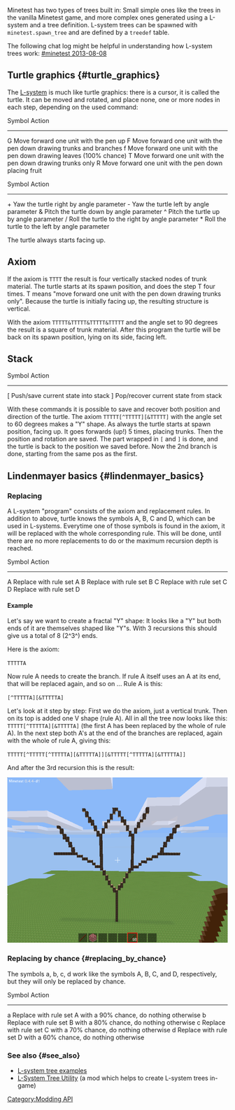 Minetest has two types of trees built in: Small simple ones like the trees in the vanilla Minetest game, and more complex ones generated using a L-system and a tree definition. L-system trees can be spawned with `minetest.spawn_tree` and are defined by a `treedef` table.

The following chat log might be helpful in understanding how L-system trees work: [#minetest 2013-08-08](http://irc.minetest.ru/minetest/2013-08-08#i_3250058)

## Turtle graphics {#turtle_graphics}

The [L-system](https://en.wikipedia.org/wiki/L-system) is much like turtle graphics: there is a cursor, it is called the turtle. It can be moved and rotated, and place none, one or more nodes in each step, depending on the used command:

  Symbol   Action
  -------- ----------------------------------------------------------------------
  G        Move forward one unit with the pen up
  F        Move forward one unit with the pen down drawing trunks and branches
  f        Move forward one unit with the pen down drawing leaves (100% chance)
  T        Move forward one unit with the pen down drawing trunks only
  R        Move forward one unit with the pen down placing fruit

  Symbol   Action
  -------- -------------------------------------------------
  \+       Yaw the turtle right by angle parameter
  \-       Yaw the turtle left by angle parameter
  &        Pitch the turtle down by angle parameter
  \^       Pitch the turtle up by angle parameter
  /        Roll the turtle to the right by angle parameter
  \*       Roll the turtle to the left by angle parameter

The turtle always starts facing up.

## Axiom

If the axiom is `TTTT` the result is four vertically stacked nodes of trunk material. The turtle starts at its spawn position, and does the step T four times. T means "move forward one unit with the pen down drawing trunks only". Because the turtle is initially facing up, the resulting structure is vertical.

With the axiom `TTTTT&TTTTT&TTTTT&TTTTT` and the angle set to 90 degrees the result is a square of trunk material. After this program the turtle will be back on its spawn position, lying on its side, facing left.

## Stack

  Symbol   Action
  -------- --------------------------------------
  \[       Push/save current state into stack
  \]       Pop/recover current state from stack

With these commands it is possible to save and recover both position and direction of the turtle. The axiom `TTTTT[^TTTTT][&TTTTT]` with the angle set to 60 degrees makes a "Y" shape. As always the turtle starts at spawn position, facing up. It goes forwards (up!) 5 times, placing trunks. Then the position and rotation are saved. The part wrapped in `[` and `]` is done, and the turtle is back to the position we saved before. Now the 2nd branch is done, starting from the same pos as the first.

## Lindenmayer basics {#lindenmayer_basics}

### Replacing

A L-system "program" consists of the axiom and replacement rules. In addition to above, turtle knows the symbols A, B, C and D, which can be used in L-systems. Everytime one of those symbols is found in the axiom, it will be replaced with the whole corresponding rule. This will be done, until there are no more replacements to do or the maximum recursion depth is reached.

  Symbol   Action
  -------- -------------------------
  A        Replace with rule set A
  B        Replace with rule set B
  C        Replace with rule set C
  D        Replace with rule set D

#### Example

Let\'s say we want to create a fractal "Y" shape: It looks like a "Y" but both ends of it are themselves shaped like "Y"s. With 3 recursions this should give us a total of 8 (2^3^) ends.

Here is the axiom:

`TTTTTA`

Now rule A needs to create the branch. If rule A itself uses an A at its end, that will be replaced again, and so on ... Rule A is this:

`[^TTTTTA][&TTTTTA]`

Let\'s look at it step by step: First we do the axiom, just a vertical trunk. Then on its top is added one V shape (rule A). All in all the tree now looks like this: `TTTTT[^TTTTTA][&TTTTTA]` (the first A has been replaced by the whole of rule A). In the next step both A\'s at the end of the branches are replaced, again with the whole of rule A, giving this:

`TTTTT[^TTTTT[^TTTTTA][&TTTTTA]][&TTTTT[^TTTTTA][&TTTTTA]]`

And after the 3rd recursion this is the result:

![recursive y](mtwikitreegen.png)

### Replacing by chance {#replacing_by_chance}

The symbols a, b, c, d work like the symbols A, B, C, and D, respectively, but they will only be replaced by chance.

  Symbol   Action
  -------- -----------------------------------------------------------------
  a        Replace with rule set A with a 90% chance, do nothing otherwise
  b        Replace with rule set B with a 80% chance, do nothing otherwise
  c        Replace with rule set C with a 70% chance, do nothing otherwise
  d        Replace with rule set D with a 60% chance, do nothing otherwise

### See also {#see_also}

-   [L-system tree examples](L-system_tree_examples "wikilink")
-   [L-System Tree Utility](https://forum.minetest.net/viewtopic.php?f=11&t=9458) (a mod which helps to create L-system trees in-game)

[Category:Modding API](Category:Modding_API "wikilink")
